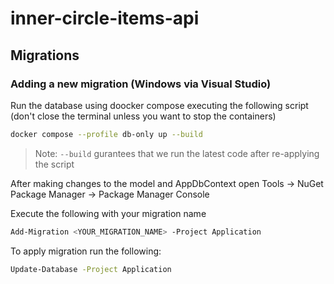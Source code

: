 # inner-circle-items-api

## Migrations

### Adding a new migration  (Windows via Visual Studio)

Run the database using doocker compose executing the following script (don't close the terminal unless you want to stop the containers)
```bash
docker compose --profile db-only up --build
```
>Note: `--build` gurantees that we run the latest code after re-applying the script

After making changes to the model and AppDbContext open Tools -> NuGet Package Manager -> Package Manager Console

Execute the following with your migration name
```bash
Add-Migration <YOUR_MIGRATION_NAME> -Project Application
```

To apply migration run the following:
```bash
Update-Database -Project Application
```
